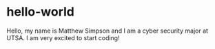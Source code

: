# hello-world
Hello, my name is Matthew Simpson and I am a cyber security major at UTSA.
I am very excited to start coding!
